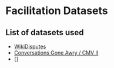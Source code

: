 # Facilitation Datasets

## List of datasets used

- [WikiDisputes](https://aclanthology.org/2021.eacl-main.173/)
- [Conversations Gone Awry / CMV II](https://arxiv.org/abs/1909.01362)
- []
